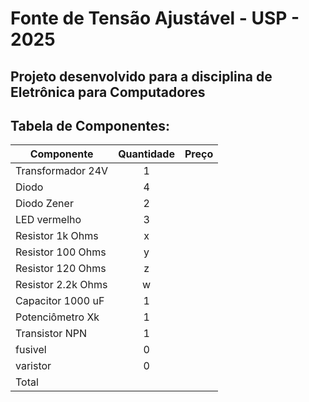 # Fonte de Tensão Ajustável - USP - 2025
## Projeto desenvolvido para a disciplina de Eletrônica para Computadores
## Tabela de Componentes:
| Componente | Quantidade | Preço |
| -----------|:----------:|-----:|
| Transformador 24V | 1 | |
| Diodo | 4 | |
| Diodo Zener | 2 | |
| LED vermelho | 3 | |
| Resistor 1k Ohms | x | |
| Resistor 100 Ohms | y| |
| Resistor 120 Ohms | z| |
| Resistor 2.2k Ohms | w| |
| Capacitor 1000 uF | 1 | |
| Potenciômetro Xk| 1 | |
| Transistor NPN | 1 | |
| fusivel | 0 | |
| varistor | 0 | |
|Total | | |
